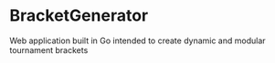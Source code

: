 # BracketGenerator
Web application built in Go intended to create dynamic and modular tournament brackets
